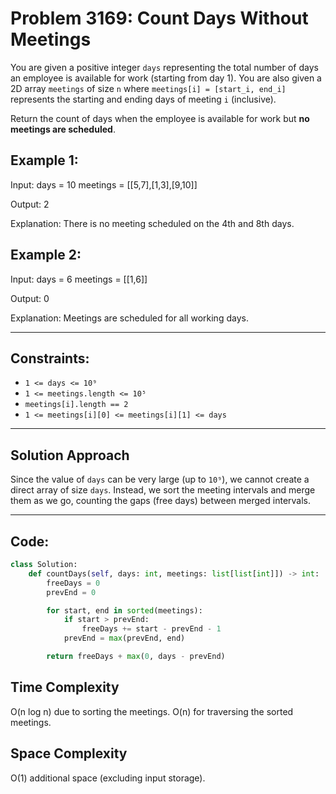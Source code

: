 # Problem 3169: Count Days Without Meetings

You are given a positive integer `days` representing the total number of days an employee is available for work (starting from day 1). You are also given a 2D array `meetings` of size `n` where `meetings[i] = [start_i, end_i]` represents the starting and ending days of meeting `i` (inclusive).

Return the count of days when the employee is available for work but **no meetings are scheduled**.

## Example 1:
Input: days = 10 meetings = [[5,7],[1,3],[9,10]]

Output: 2

Explanation: There is no meeting scheduled on the 4th and 8th days.


## Example 2:


Input: days = 6 meetings = [[1,6]]

Output: 0

Explanation: Meetings are scheduled for all working days.


---

## Constraints:
- `1 <= days <= 10⁹`
- `1 <= meetings.length <= 10⁵`
- `meetings[i].length == 2`
- `1 <= meetings[i][0] <= meetings[i][1] <= days`

---

## Solution Approach

Since the value of `days` can be very large (up to `10⁹`), we cannot create a direct array of size `days`. Instead, we sort the meeting intervals and merge them as we go, counting the gaps (free days) between merged intervals.

---

## Code:

```python
class Solution:
    def countDays(self, days: int, meetings: list[list[int]]) -> int:
        freeDays = 0
        prevEnd = 0

        for start, end in sorted(meetings):
            if start > prevEnd:
                freeDays += start - prevEnd - 1
            prevEnd = max(prevEnd, end)

        return freeDays + max(0, days - prevEnd)
```
<h2>Time Complexity</h2>

O(n log n) due to sorting the meetings.
O(n) for traversing the sorted meetings.
<h2>Space Complexity</h2>

O(1) additional space (excluding input storage).



